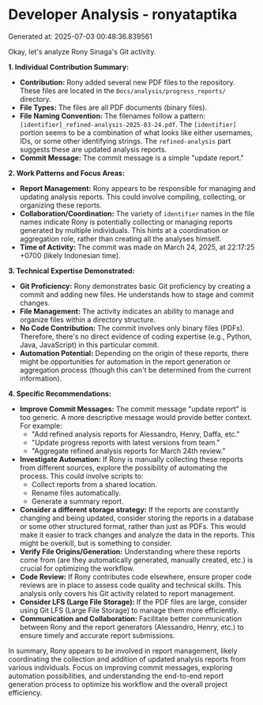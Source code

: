 # Developer Analysis - ronyataptika
Generated at: 2025-07-03 00:48:36.839561

Okay, let's analyze Rony Sinaga's Git activity.

**1. Individual Contribution Summary:**

*   **Contribution:** Rony added several new PDF files to the repository. These files are located in the `Docs/analysis/progress_reports/` directory.
*   **File Types:** The files are all PDF documents (binary files).
*   **File Naming Convention:** The filenames follow a pattern: `[identifier]_refined-analysis-2025-03-24.pdf`.  The `[identifier]` portion seems to be a combination of what looks like either usernames, IDs, or some other identifying strings. The `refined-analysis` part suggests these are updated analysis reports.
*   **Commit Message:** The commit message is a simple "update report."

**2. Work Patterns and Focus Areas:**

*   **Report Management:** Rony appears to be responsible for managing and updating analysis reports. This could involve compiling, collecting, or organizing these reports.
*   **Collaboration/Coordination:**  The variety of `identifier` names in the file names indicate Rony is potentially collecting or managing reports generated by multiple individuals. This hints at a coordination or aggregation role, rather than creating all the analyses himself.
*   **Time of Activity:** The commit was made on March 24, 2025, at 22:17:25 +0700 (likely Indonesian time).

**3. Technical Expertise Demonstrated:**

*   **Git Proficiency:**  Rony demonstrates basic Git proficiency by creating a commit and adding new files.  He understands how to stage and commit changes.
*   **File Management:**  The activity indicates an ability to manage and organize files within a directory structure.
*   **No Code Contribution:** The commit involves only binary files (PDFs). Therefore, there's no direct evidence of coding expertise (e.g., Python, Java, JavaScript) in this particular commit.
*   **Automation Potential:**  Depending on the origin of these reports, there might be opportunities for automation in the report generation or aggregation process (though this can't be determined from the current information).

**4. Specific Recommendations:**

*   **Improve Commit Messages:**  The commit message "update report" is too generic.  A more descriptive message would provide better context. For example:
    *   "Add refined analysis reports for Alessandro, Henry, Daffa, etc."
    *   "Update progress reports with latest versions from team."
    *   "Aggregate refined analysis reports for March 24th review."
*   **Investigate Automation:** If Rony is manually collecting these reports from different sources, explore the possibility of automating the process. This could involve scripts to:
    *   Collect reports from a shared location.
    *   Rename files automatically.
    *   Generate a summary report.
*   **Consider a different storage strategy:** If the reports are constantly changing and being updated, consider storing the reports in a database or some other structured format, rather than just as PDFs. This would make it easier to track changes and analyze the data in the reports.  This might be overkill, but is something to consider.
*   **Verify File Origins/Generation:**  Understanding where these reports come from (are they automatically generated, manually created, etc.) is crucial for optimizing the workflow.
*   **Code Review:** If Rony contributes code elsewhere, ensure proper code reviews are in place to assess code quality and technical skills.  This analysis only covers his Git activity related to report management.
*   **Consider LFS (Large File Storage):**  If the PDF files are large, consider using Git LFS (Large File Storage) to manage them more efficiently.
*   **Communication and Collaboration:** Facilitate better communication between Rony and the report generators (Alessandro, Henry, etc.) to ensure timely and accurate report submissions.

In summary, Rony appears to be involved in report management, likely coordinating the collection and addition of updated analysis reports from various individuals. Focus on improving commit messages, exploring automation possibilities, and understanding the end-to-end report generation process to optimize his workflow and the overall project efficiency.
